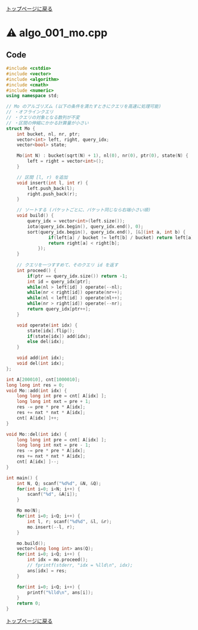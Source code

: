 <!-- mathjax config similar to math.stackexchange -->
<script type="text/x-mathjax-config">
MathJax.Hub.Config({
  jax: ["input/TeX", "output/HTML-CSS"],
  tex2jax: {
    inlineMath: [ ['$', '$'] ],
    displayMath: [ ['$$', '$$']],
    processEscapes: true,
    skipTags: ['script', 'noscript', 'style', 'textarea', 'pre', 'code']
  },
  messageStyle: "none",
  "HTML-CSS": { preferredFont: "TeX", availableFonts: ["STIX","TeX"] }
});
</script>
<script src="http://cdn.mathjax.org/mathjax/latest/MathJax.js?config=TeX-AMS_HTML" type="text/javascript"></script>

<script type="text/javascript" src="https://cdnjs.cloudflare.com/ajax/libs/jquery/3.4.1/jquery.min.js"></script>
<link rel="stylesheet" href="../css/copy-button.css" />
<script type="text/javascript" src="../js/balloons.js"></script>
<script type="text/javascript" src="../js/copy-button.js"></script>



[トップページに戻る](../index.html)

# :warning: algo\_001\_mo.cpp

## Code

```cpp
#include <cstdio>
#include <vector>
#include <algorithm>
#include <cmath>
#include <numeric>
using namespace std;

// Mo のアルゴリズム (以下の条件を満たすときにクエリを高速に処理可能)
// ・オフラインクエリ
// ・クエリの対象となる数列が不変
// ・区間の伸縮にかかる計算量が小さい
struct Mo {
    int bucket, nl, nr, ptr;
    vector<int> left, right, query_idx;
    vector<bool> state;

    Mo(int N) : bucket(sqrt(N) + 1), nl(0), nr(0), ptr(0), state(N) {
        left = right = vector<int>();
    }

    // 区間 [l, r) を追加
    void insert(int l, int r) {
        left.push_back(l);
        right.push_back(r);
    }

    // ソートする (バケットごとに、バケット同じなら右端小さい順)
    void build() {
        query_idx = vector<int>(left.size());
        iota(query_idx.begin(), query_idx.end(), 0);
        sort(query_idx.begin(), query_idx.end(), [&](int a, int b) {
                if(left[a] / bucket != left[b] / bucket) return left[a] < left[b];
                return right[a] < right[b];
            });
    }
    
    // クエリを一つすすめて、そのクエリ id を返す
    int proceed() {
        if(ptr == query_idx.size()) return -1;
        int id = query_idx[ptr];
        while(nl > left[id] ) operate(--nl);
        while(nr < right[id]) operate(nr++);
        while(nl < left[id] ) operate(nl++);
        while(nr > right[id]) operate(--nr);
        return query_idx[ptr++];
    }

    void operate(int idx) {
        state[idx].flip();
        if(state[idx]) add(idx);
        else del(idx);
    }

    void add(int idx);
    void del(int idx);
};

int A[200010], cnt[1000010];
long long int res = 0;
void Mo::add(int idx) {
    long long int pre = cnt[ A[idx] ];
    long long int nxt = pre + 1;
    res -= pre * pre * A[idx];
    res += nxt * nxt * A[idx];
    cnt[ A[idx] ]++;
}

void Mo::del(int idx) {
    long long int pre = cnt[ A[idx] ];
    long long int nxt = pre - 1;
    res -= pre * pre * A[idx];
    res += nxt * nxt * A[idx];
    cnt[ A[idx] ]--;
}

int main() {
    int N, Q; scanf("%d%d", &N, &Q);
    for(int i=0; i<N; i++) {
        scanf("%d", &A[i]);
    }

    Mo mo(N);
    for(int i=0; i<Q; i++) {
        int l, r; scanf("%d%d", &l, &r);
        mo.insert(--l, r);
    }

    mo.build();
    vector<long long int> ans(Q);
    for(int i=0; i<Q; i++) {
        int idx = mo.proceed();
        // fprintf(stderr, "idx = %lld\n", idx);
        ans[idx] = res;
    }

    for(int i=0; i<Q; i++) {
        printf("%lld\n", ans[i]);
    }
    return 0;
}

```

[トップページに戻る](../index.html)
